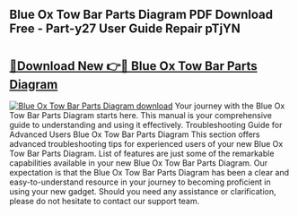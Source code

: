 ## Blue Ox Tow Bar Parts Diagram PDF Download Free - Part-y27 User Guide Repair pTjYN

# <h2><a href="http://dfm16qk.blite.top/?on=Blue+Ox+Tow+Bar+Parts+Diagram">🔗Download New 👉🔴 Blue Ox Tow Bar Parts Diagram</a></h2>

[![Blue Ox Tow Bar Parts Diagram download](https://i.imgur.com/lujVjoI.png)](http://dfm16qk.blite.top/?on=Blue+Ox+Tow+Bar+Parts+Diagram)
Your journey with the Blue Ox Tow Bar Parts Diagram starts here. This manual is your comprehensive guide to understanding and using it effectively. Troubleshooting Guide for Advanced Users Blue Ox Tow Bar Parts Diagram This section offers advanced troubleshooting tips for experienced users of your new Blue Ox Tow Bar Parts Diagram. List of features are just some of the remarkable capabilities available in your new Blue Ox Tow Bar Parts Diagram. Our expectation is that the Blue Ox Tow Bar Parts Diagram has been a clear and easy-to-understand resource in your journey to becoming proficient in using your new gadget. Should you need any assistance or clarification, please do not hesitate to contact our support team.
